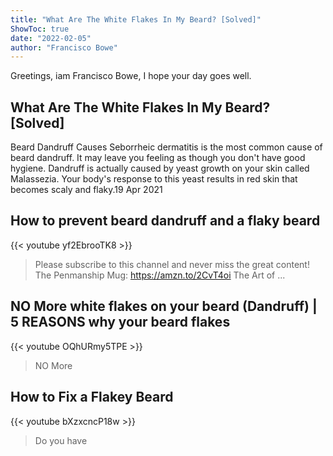 ```yaml
---
title: "What Are The White Flakes In My Beard? [Solved]"
ShowToc: true 
date: "2022-02-05"
author: "Francisco Bowe" 
---
```


Greetings, iam Francisco Bowe, I hope your day goes well.
## What Are The White Flakes In My Beard? [Solved]
Beard Dandruff Causes Seborrheic dermatitis is the most common cause of beard dandruff. It may leave you feeling as though you don't have good hygiene. Dandruff is actually caused by yeast growth on your skin called Malassezia. Your body's response to this yeast results in red skin that becomes scaly and flaky.19 Apr 2021

## How to prevent beard dandruff and a flaky beard
{{< youtube yf2EbrooTK8 >}}
>Please subscribe to this channel and never miss the great content! The Penmanship Mug: https://amzn.to/2CvT4oi The Art of ...

## NO More white flakes on your beard (Dandruff) | 5 REASONS why your beard flakes
{{< youtube OQhURmy5TPE >}}
>NO More 

## How to Fix a Flakey Beard
{{< youtube bXzxcncP18w >}}
>Do you have 

